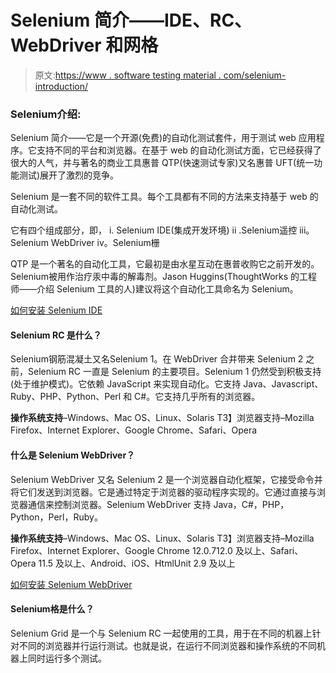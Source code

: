 # Selenium 简介——IDE、RC、WebDriver 和网格

> 原文:[https://www . software testing material . com/selenium-introduction/](https://www.softwaretestingmaterial.com/selenium-introduction/)

### **Selenium介绍:**

Selenium 简介——它是一个开源(免费)的自动化测试套件，用于测试 web 应用程序。它支持不同的平台和浏览器。在基于 web 的自动化测试方面，它已经获得了很大的人气，并与著名的商业工具惠普 QTP(快速测试专家)又名惠普 UFT(统一功能测试)展开了激烈的竞争。

Selenium 是一套不同的软件工具。每个工具都有不同的方法来支持基于 web 的自动化测试。

它有四个组成部分，即，
i. Selenium IDE(集成开发环境)
ii .Selenium遥控
iii。Selenium WebDriver
iv。Selenium栅

QTP 是一个著名的自动化工具，它最初是由水星互动在惠普收购它之前开发的。Selenium被用作治疗汞中毒的解毒剂。Jason Huggins(ThoughtWorks 的工程师——介绍 Selenium 工具的人)建议将这个自动化工具命名为 Selenium。

[如何安装 Selenium IDE](https://www.softwaretestingmaterial.com/install-selenium-ide-fire-bug-fire-path/)

#### **Selenium RC 是什么？**

Selenium钢筋混凝土又名Selenium 1。在 WebDriver 合并带来 Selenium 2 之前，Selenium RC 一直是 Selenium 的主要项目。Selenium 1 仍然受到积极支持(处于维护模式)。它依赖 JavaScript 来实现自动化。它支持 Java、Javascript、Ruby、PHP、Python、Perl 和 C#。它支持几乎所有的浏览器。

**操作系统支持**–Windows、Mac OS、Linux、Solaris
T3】浏览器支持–Mozilla Firefox、Internet Explorer、Google Chrome、Safari、Opera

#### **什么是 Selenium WebDriver？**

Selenium WebDriver 又名 Selenium 2 是一个浏览器自动化框架，它接受命令并将它们发送到浏览器。它是通过特定于浏览器的驱动程序实现的。它通过直接与浏览器通信来控制浏览器。Selenium WebDriver 支持 Java，C#，PHP，Python，Perl，Ruby。

**操作系统支持**–Windows、Mac OS、Linux、Solaris
T3】浏览器支持–Mozilla Firefox、Internet Explorer、Google Chrome 12.0.712.0 及以上、Safari、Opera 11.5 及以上、Android、iOS、HtmlUnit 2.9 及以上

[如何安装 Selenium WebDriver](https://www.softwaretestingmaterial.com/install-selenium-webdriver/)

#### **Selenium格是什么？**

Selenium Grid 是一个与 Selenium RC 一起使用的工具，用于在不同的机器上针对不同的浏览器并行运行测试。也就是说，在运行不同浏览器和操作系统的不同机器上同时运行多个测试。